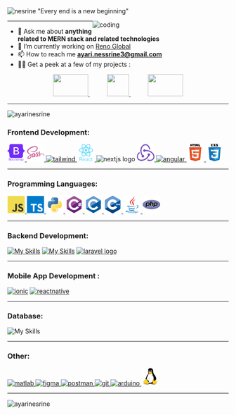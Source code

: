 <a >
    <img src="https://readme-typing-svg.herokuapp.com/?font=Caveat&size=36&color=157DEC&center=true&vCenter=true&lines=Hi+👋%2C+I%27m+Nesrine+Ayari;💻+I%27m+a+Full+stack+developer;" alt="nesrine" /></a>
    <a >"Every end is a new beginning"</a>

<p/>

<img align="right" alt="coding" width="310" src="https://media0.giphy.com/media/2IudUHdI075HL02Pkk/giphy.gif?cid=6c09b952kwf4fdvc4l5hyxzk2ce83rkxibskxzmpac22ub5l&ep=v1_gifs_search&rid=giphy.gif&ct=g">


<hr widht="100%">

 - 💬 Ask me about **anything related to MERN stack and related technologies**
 - 🔭 I’m currently working on [Reno Global](https://global-reno.fr/)
 - 📫 How to reach me **ayari.nessrine3@gmail.com**
 - 👨‍💻 Get a peek at a few of my projects :
<p align="center">
    <a href="https://luxury-and-cosy.com/" target="_blank" rel="noreferrer">
        <img src="https://luxury-and-cosy.com/assets/images/logofooter.png" width="80" height="50"/>
    </a>
    &nbsp;&nbsp;&nbsp;&nbsp;&nbsp;&nbsp;&nbsp;&nbsp;&nbsp;
    <a href="https://luxury-and-cosy.fr/" target="_blank" rel="noreferrer">
        <img src="https://luxury-and-cosy.fr/assets/Logo.png" width="50" height="50"/>
    </a>
    &nbsp;&nbsp;&nbsp;&nbsp;&nbsp;&nbsp;&nbsp;&nbsp;&nbsp;
    <a href="https://www.agexis.com/" target="_blank" rel="noreferrer">
        <img src="https://www.agexis.com/wp-content/uploads/2023/06/logo-agex.png" width="80" height="50"/>
    </a>
</p>

 



<hr width="100%">
<p align="left"> <img  src="https://komarev.com/ghpvc/?username=ayarinesrine&label=Profile%20views&color=000000&style=plastic" alt="ayarinesrine" /> </p>

<h3 align="left">Frontend Development:</h3>
<p align="left">   <a href="https://getbootstrap.com" target="_blank" rel="noreferrer"> <img src="https://raw.githubusercontent.com/devicons/devicon/master/icons/bootstrap/bootstrap-plain-wordmark.svg" alt="bootstrap" width="40" height="40"/> </a> <a href="https://sass-lang.com" target="_blank" rel="noreferrer"> <img src="https://raw.githubusercontent.com/devicons/devicon/master/icons/sass/sass-original.svg" alt="sass" width="40" height="40"/> </a> <a href="https://tailwindcss.com/" target="_blank" rel="noreferrer"> <img src="https://www.vectorlogo.zone/logos/tailwindcss/tailwindcss-icon.svg" alt="tailwind" width="40" height="40"/> </a> <a href="https://reactjs.org/" target="_blank" rel="noreferrer"> <img src="https://raw.githubusercontent.com/devicons/devicon/master/icons/react/react-original-wordmark.svg" alt="react" width="40" height="40"/> </a>     <img src="https://cdn.jsdelivr.net/gh/devicons/devicon/icons/nextjs/nextjs-original.svg" height="40" alt="nextjs logo"  />
 <a href="https://redux.js.org" target="_blank" rel="noreferrer"> <img src="https://raw.githubusercontent.com/devicons/devicon/master/icons/redux/redux-original.svg" alt="redux" width="40" height="40"/> </a>  <a href="https://angular.io" target="_blank" rel="noreferrer"> <img src="https://angular.io/assets/images/logos/angular/angular.svg" alt="angular" width="40" height="40"/> </a><a href="https://www.w3.org/html/" target="_blank" rel="noreferrer"> <img src="https://raw.githubusercontent.com/devicons/devicon/master/icons/html5/html5-original-wordmark.svg" alt="html5" width="40" height="40"/> </a> <a href="https://www.w3schools.com/css/" target="_blank" rel="noreferrer"> <img src="https://raw.githubusercontent.com/devicons/devicon/master/icons/css3/css3-original-wordmark.svg" alt="css3" width="40" height="40"/> </a>  </p>
 <hr widht="100%">
<h3 align="left" color="white">Programming Languages:</h3>
<p align="left">
     <a href="https://developer.mozilla.org/en-US/docs/Web/JavaScript" target="_blank" rel="noreferrer"> <img src="https://raw.githubusercontent.com/devicons/devicon/master/icons/javascript/javascript-original.svg" alt="javascript" width="40" height="40"/> </a>
  <a href="https://www.typescriptlang.org/" target="_blank" rel="noreferrer"> <img src="https://raw.githubusercontent.com/devicons/devicon/master/icons/typescript/typescript-original.svg" alt="typescript" width="40" height="40"/> </a>
     <a href="https://www.python.org" target="_blank" rel="noreferrer"> <img src="https://raw.githubusercontent.com/devicons/devicon/master/icons/python/python-original.svg" alt="python" width="40" height="40"/> </a>
<a href="https://www.w3schools.com/cs/" target="_blank" rel="noreferrer"> <img src="https://raw.githubusercontent.com/devicons/devicon/master/icons/csharp/csharp-original.svg" alt="csharp" width="40" height="40"/> </a> 
<a href="https://www.cprogramming.com/" target="_blank" rel="noreferrer"> <img src="https://raw.githubusercontent.com/devicons/devicon/master/icons/c/c-original.svg" alt="c" width="40" height="40"/> 
 <a href="https://www.w3schools.com/cpp/" target="_blank" rel="noreferrer"> <img src="https://raw.githubusercontent.com/devicons/devicon/master/icons/cplusplus/cplusplus-original.svg" alt="cplusplus" width="40" height="40"/> </a>  </a> <a href="https://www.java.com" target="_blank" rel="noreferrer"> <img src="https://raw.githubusercontent.com/devicons/devicon/master/icons/java/java-original.svg" alt="java" width="40" height="40"/> </a>
 <a href="https://www.php.net" target="_blank" rel="noreferrer"> <img src="https://raw.githubusercontent.com/devicons/devicon/master/icons/php/php-original.svg" alt="php" width="40" height="40"/> </a>
</p>
<hr widht="100%">
 <h3 align="left">Backend Development:</h3>
    <a href="https://reactnative.dev/" target="_blank" rel="noreferrer"><img src="https://skills.thijs.gg/icons?i=express" alt="My Skills"></a>   <a href="https://reactnative.dev/" target="_blank" rel="noreferrer"> <img src="https://skills.thijs.gg/icons?i=nodejs" alt="My Skills"></a>
    <a href="https://reactnative.dev/" target="_blank" rel="noreferrer">
 <img src="https://cdn.jsdelivr.net/gh/devicons/devicon/icons/laravel/laravel-plain.svg" height="45" alt="laravel logo"  /></a>
<hr widht="100%">
<h3 align="left">Mobile App Development :</h3>
<p align="left"> 
    <a href="https://ionicframework.com" target="_blank" rel="noreferrer"> <img src="https://upload.wikimedia.org/wikipedia/commons/d/d1/Ionic_Logo.svg" alt="ionic" width="80" height="40"/></a>
    <a href="https://reactnative.dev/" target="_blank" rel="noreferrer"> <img src="https://reactnative.dev/img/header_logo.svg" alt="reactnative" width="35" height="40"/> </a>

</p>

<hr widht="100%">
<h3 align="left">Database:</h3>
    <img src="https://skills.thijs.gg/icons?i=mongodb,mysql" alt="My Skills">
<hr widht="100%">
<h3 align="left">Other:</h3>
<p align="left"><a href="https://www.mathworks.com/" target="_blank" rel="noreferrer"> <img src="https://upload.wikimedia.org/wikipedia/commons/2/21/Matlab_Logo.png" alt="matlab" width="40" height="40"/> </a>  <a href="https://www.figma.com/" target="_blank" rel="noreferrer"> <img src="https://www.vectorlogo.zone/logos/figma/figma-icon.svg" alt="figma" width="40" height="40"/> </a> <a href="https://postman.com" target="_blank" rel="noreferrer"> <img src="https://www.vectorlogo.zone/logos/getpostman/getpostman-icon.svg" alt="postman" width="40" height="40"/> </a>   <a href="https://git-scm.com/" target="_blank" rel="noreferrer"> <img src="https://www.vectorlogo.zone/logos/git-scm/git-scm-icon.svg" alt="git" width="40" height="40"/> </a>  <a href="https://www.arduino.cc/" target="_blank" rel="noreferrer"> <img src="https://cdn.worldvectorlogo.com/logos/arduino-1.svg" alt="arduino" width="40" height="40"/> </a>  <a href="https://www.linux.org/" target="_blank" rel="noreferrer"> <img src="https://raw.githubusercontent.com/devicons/devicon/master/icons/linux/linux-original.svg" alt="linux" width="40" height="40"/> </a></p>
<hr widht="100%">
<p><img align="center" src="https://github-readme-streak-stats.herokuapp.com/?user=ayarinesrine&theme=dark" alt="ayarinesrine" /></p>


